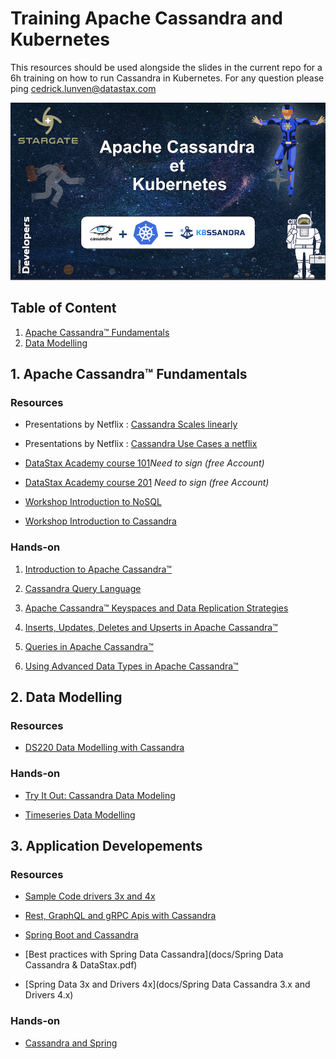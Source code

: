 # Training Apache Cassandra and Kubernetes

This resources should be used alongside the slides in the current repo for a 6h training on how to run Cassandra in Kubernetes. For any question please ping [cedrick.lunven@datastax.com](mailto:cedrick.lunven@datastax.com)

![pic](img/splash.png)

## Table of Content

1. [Apache Cassandra™ Fundamentals](cassandra-kubernetes#1-apache-cassandra-fundamentals)
2. [Data Modelling](https://github.com/DataStax-Academy/training-cassandra-kubernetes#2-data-modelling)

## 1. Apache Cassandra™ Fundamentals

### Resources

-  Presentations by Netflix : [Cassandra Scales linearly](netflixtechblog.com/benchmarking-cassandra-scalability-on-aws-over-a-million-writes-per-second-39f45f066c9e
)

- Presentations by Netflix : [Cassandra Use Cases a netflix](https://www.youtube.com/watch?v=BODvXsQYyaY)

- [DataStax Academy course 101](https://academy.datastax.com/#/online-courses/0da20519-364d-47a9-9916-b59c02175393)*Need to sign (free Account)*

- [DataStax Academy course 201](https://academy.datastax.com/#/online-courses/6167eee3-0575-4d88-9f80-f2270587ce23) *Need to sign (free Account)*

- [Workshop Introduction to NoSQL](https://github.com/datastaxdevs/workshop-introduction-to-nosql)

- [Workshop Introduction to Cassandra](https://github.com/datastaxdevs/workshop-intro-to-cassandra)

### Hands-on

1. [Introduction to Apache Cassandra™](https://www.datastax.com/learn/cassandra-fundamentals/cassandra)

2. [Cassandra Query Language](https://www.datastax.com/learn/cassandra-fundamentals/cql)

3. [Apache Cassandra™ Keyspaces and Data Replication Strategies](https://www.datastax.com/learn/cassandra-fundamentals/keyspaces)

4. [Inserts, Updates, Deletes and Upserts in Apache Cassandra™](https://www.datastax.com/learn/cassandra-fundamentals/inserts-updates-deletes)

5. [Queries in Apache Cassandra™](https://www.datastax.com/learn/cassandra-fundamentals/queries)

6. [Using Advanced Data Types in Apache Cassandra™](https://www.datastax.com/learn/cassandra-fundamentals/advanced-data-types)

## 2. Data Modelling

### Resources

- [DS220 Data Modelling with Cassandra](https://academy.datastax.com/#/online-courses/ca2e1209-510b-44a6-97de-d5219d835319)

### Hands-on

- [Try It Out: Cassandra Data Modeling](https://www.datastax.com/dev/modeling)

- [Timeseries Data Modelling](https://www.datastax.com/learn/data-modeling-by-example/time-series-model)

## 3. Application Developements

### Resources

- [Sample Code drivers 3x and 4x](https://github.com/DataStax-Examples/java-cassandra-driver-from3x-to4x)

- [Rest, GraphQL and gRPC Apis with Cassandra](https://github.com/datastaxdevs/conference-2020-javafest-api) 

- [Spring Boot and Cassandra](https://github.com/DataStax-Academy/microservices-java-workshop-online)

- [Best practices with Spring Data Cassandra](docs/Spring Data Cassandra & DataStax.pdf)

- [Spring Data 3x and Drivers 4x](docs/Spring Data Cassandra 3.x and Drivers 4.x)

### Hands-on

- [Cassandra and Spring](https://www.datastax.com/dev/spring)
